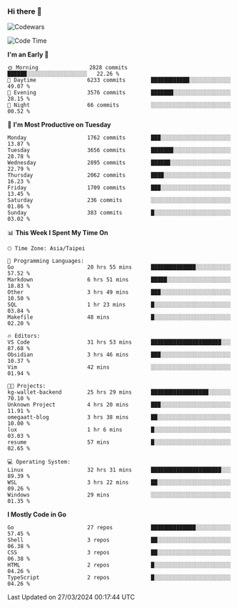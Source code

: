 ### Hi there 👋

![Codewars](https://www.codewars.com/users/omegaatt36/badges/small)

<!--START_SECTION:waka-->
![Code Time](http://img.shields.io/badge/Code%20Time-2%2C275%20hrs%2020%20mins-blue)

**I'm an Early 🐤** 

```text
🌞 Morning                2828 commits        ██████░░░░░░░░░░░░░░░░░░░   22.26 % 
🌆 Daytime                6233 commits        ████████████░░░░░░░░░░░░░   49.07 % 
🌃 Evening                3576 commits        ███████░░░░░░░░░░░░░░░░░░   28.15 % 
🌙 Night                  66 commits          ░░░░░░░░░░░░░░░░░░░░░░░░░   00.52 % 
```
📅 **I'm Most Productive on Tuesday** 

```text
Monday                   1762 commits        ███░░░░░░░░░░░░░░░░░░░░░░   13.87 % 
Tuesday                  3656 commits        ███████░░░░░░░░░░░░░░░░░░   28.78 % 
Wednesday                2895 commits        ██████░░░░░░░░░░░░░░░░░░░   22.79 % 
Thursday                 2062 commits        ████░░░░░░░░░░░░░░░░░░░░░   16.23 % 
Friday                   1709 commits        ███░░░░░░░░░░░░░░░░░░░░░░   13.45 % 
Saturday                 236 commits         ░░░░░░░░░░░░░░░░░░░░░░░░░   01.86 % 
Sunday                   383 commits         █░░░░░░░░░░░░░░░░░░░░░░░░   03.02 % 
```


📊 **This Week I Spent My Time On** 

```text
🕑︎ Time Zone: Asia/Taipei

💬 Programming Languages: 
Go                       20 hrs 55 mins      ██████████████░░░░░░░░░░░   57.52 % 
Markdown                 6 hrs 51 mins       █████░░░░░░░░░░░░░░░░░░░░   18.83 % 
Other                    3 hrs 49 mins       ███░░░░░░░░░░░░░░░░░░░░░░   10.50 % 
SQL                      1 hr 23 mins        █░░░░░░░░░░░░░░░░░░░░░░░░   03.84 % 
Makefile                 48 mins             █░░░░░░░░░░░░░░░░░░░░░░░░   02.20 % 

🔥 Editors: 
VS Code                  31 hrs 53 mins      ██████████████████████░░░   87.68 % 
Obsidian                 3 hrs 46 mins       ███░░░░░░░░░░░░░░░░░░░░░░   10.37 % 
Vim                      42 mins             ░░░░░░░░░░░░░░░░░░░░░░░░░   01.94 % 

🐱‍💻 Projects: 
kg-wallet-backend        25 hrs 29 mins      ██████████████████░░░░░░░   70.10 % 
Unknown Project          4 hrs 20 mins       ███░░░░░░░░░░░░░░░░░░░░░░   11.91 % 
omegaatt-blog            3 hrs 38 mins       ██░░░░░░░░░░░░░░░░░░░░░░░   10.00 % 
lux                      1 hr 6 mins         █░░░░░░░░░░░░░░░░░░░░░░░░   03.03 % 
resume                   57 mins             █░░░░░░░░░░░░░░░░░░░░░░░░   02.65 % 

💻 Operating System: 
Linux                    32 hrs 31 mins      ██████████████████████░░░   89.39 % 
WSL                      3 hrs 22 mins       ██░░░░░░░░░░░░░░░░░░░░░░░   09.26 % 
Windows                  29 mins             ░░░░░░░░░░░░░░░░░░░░░░░░░   01.35 % 
```

**I Mostly Code in Go** 

```text
Go                       27 repos            ██████████████░░░░░░░░░░░   57.45 % 
Shell                    3 repos             ██░░░░░░░░░░░░░░░░░░░░░░░   06.38 % 
CSS                      3 repos             ██░░░░░░░░░░░░░░░░░░░░░░░   06.38 % 
HTML                     2 repos             █░░░░░░░░░░░░░░░░░░░░░░░░   04.26 % 
TypeScript               2 repos             █░░░░░░░░░░░░░░░░░░░░░░░░   04.26 % 
```




 Last Updated on 27/03/2024 00:17:44 UTC
<!--END_SECTION:waka-->

<!--
**omegaatt36/omegaatt36** is a ✨ _special_ ✨ repository because its `README.md` (this file) appears on your GitHub profile.

Here are some ideas to get you started:

- 🔭 I’m currently working on ...
- 🌱 I’m currently learning ...
- 👯 I’m looking to collaborate on ...
- 🤔 I’m looking for help with ...
- 💬 Ask me about ...
- 📫 How to reach me: ...
- 😄 Pronouns: ...
- ⚡ Fun fact: ...
-->
